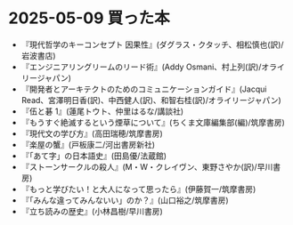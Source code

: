 # 2025-05-09 買った本
- 『現代哲学のキーコンセプト 因果性』(ダグラス・クタッチ、相松慎也(訳)/岩波書店)
- 『エンジニアリングリームのリード術』(Addy Osmani、村上列(訳)/オライリージャパン)
- 『開発者とアーキテクトのためのコミュニケーションガイド』(Jacqui Read、宮澤明日香(訳)、中西健人(訳)、和智右桂(訳)/オライリージャパン)
- 『伍と碁 1』(蓮尾トウト、仲里はるな/講談社)
- 『もうすぐ絶滅するという煙草について』(ちくま文庫編集部(編)/筑摩書房)
- 『現代文の学び方』(高田瑞穂/筑摩書房)
- 『楽屋の蟹』(戸板康二/河出書房新社)
- 『「あて字」の日本語史』(田島優/法蔵館)
- 『ストーンサークルの殺人』(M・W・クレイヴン、東野さやか(訳)/早川書房)
- 『もっと学びたい！と大人になって思ったら』(伊藤賀一/筑摩書房)
- 『「みんな違ってみんないい」のか？』(山口裕之/筑摩書房)
- 『立ち読みの歴史』(小林昌樹/早川書房)
